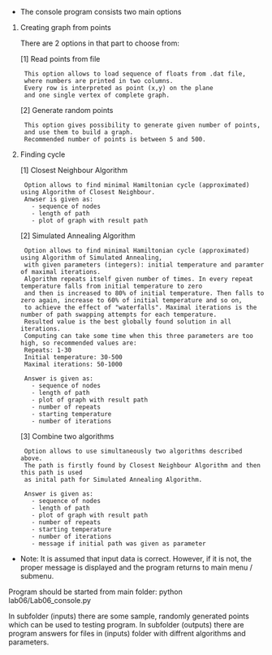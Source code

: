 - The console program consists two main options
1. Creating graph from points
   
	There are 2 options in that part to choose from:
   
	  [1] Read points from file
   
        This option allows to load sequence of floats from .dat file,
        where numbers are printed in two columns.
        Every row is interpreted as point (x,y) on the plane 
        and one single vertex of complete graph.
        
    [2] Generate random points

        This option gives possibility to generate given number of points,
        and use them to build a graph.
        Recommended number of points is between 5 and 500.
    
2. Finding cycle
    
   [1] Closest Neighbour Algorithm
    
        Option allows to find minimal Hamiltonian cycle (approximated) using Algorithm of Closest Neighbour. 
        Anwser is given as:
          - sequence of nodes
          - length of path
          - plot of graph with result path 

   [2] Simulated Annealing Algorithm
        
        Option allows to find minimal Hamiltonian cycle (approximated) using Algorithm of Simulated Annealing,
        with given parameters (integers): initial temperature and paramter of maximal iterations.
        Algorithm repeats itself given number of times. In every repeat temperature falls from initial temperature to zero 
        and then is increased to 80% of initial temperature. Then falls to zero again, increase to 60% of initial temperature and so on, 
        to achieve the effect of "waterfalls". Maximal iterations is the number of path swapping attempts for each temperature. 
        Resulted value is the best globally found solution in all iterations. 
        Computing can take some time when this three parameters are too high, so recommended values are: 
        Repeats: 1-30 
        Initial temperature: 30-500 
        Maximal iterations: 50-1000
        
        Answer is given as:
          - sequence of nodes
          - length of path
          - plot of graph with result path
          - number of repeats
          - starting temperature
          - number of iterations
            
   [3] Combine two algorithms
   
        Option allows to use simultaneously two algorithms described above.
        The path is firstly found by Closest Neighbour Algorithm and then this path is used 
        as inital path for Simulated Annealing Algorithm.
        
        Answer is given as:
          - sequence of nodes
          - length of path
          - plot of graph with result path
          - number of repeats
          - starting temperature
          - number of iterations
          - message if initial path was given as parameter
        
 - Note: 
 It is assumed that input data is correct.
 However, if it is not, the proper message is displayed and the program returns to main menu / submenu.

 Program should be started from main folder: python lab06/Lab06_console.py
 
 In subfolder (inputs) there are some sample, randomly generated points which can be used to testing program.
 In subfolder (outputs) there are program answers for files in (inputs) folder with diffrent algorithms and parameters. 

